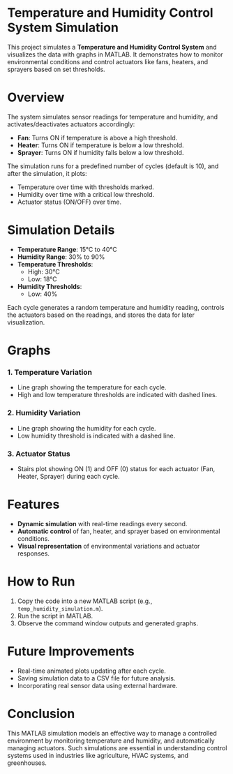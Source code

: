 # Temperature and Humidity Control System Simulation

This project simulates a **Temperature and Humidity Control System** and visualizes the data with graphs in MATLAB. It demonstrates how to monitor environmental conditions and control actuators like fans, heaters, and sprayers based on set thresholds.

# Overview

The system simulates sensor readings for temperature and humidity, and activates/deactivates actuators accordingly:
- **Fan**: Turns ON if temperature is above a high threshold.
- **Heater**: Turns ON if temperature is below a low threshold.
- **Sprayer**: Turns ON if humidity falls below a low threshold.

The simulation runs for a predefined number of cycles (default is 10), and after the simulation, it plots:
- Temperature over time with thresholds marked.
- Humidity over time with a critical low threshold.
- Actuator status (ON/OFF) over time.


# Simulation Details

- **Temperature Range**: 15°C to 40°C
- **Humidity Range**: 30% to 90%
- **Temperature Thresholds**:
  - High: 30°C
  - Low: 18°C
- **Humidity Thresholds**:
  - Low: 40%

Each cycle generates a random temperature and humidity reading, controls the actuators based on the readings, and stores the data for later visualization.


# Graphs

### 1. Temperature Variation
- Line graph showing the temperature for each cycle.
- High and low temperature thresholds are indicated with dashed lines.

### 2. Humidity Variation
- Line graph showing the humidity for each cycle.
- Low humidity threshold is indicated with a dashed line.

### 3. Actuator Status
- Stairs plot showing ON (1) and OFF (0) status for each actuator (Fan, Heater, Sprayer) during each cycle.

  


# Features

- **Dynamic simulation** with real-time readings every second.
- **Automatic control** of fan, heater, and sprayer based on environmental conditions.
- **Visual representation** of environmental variations and actuator responses.

# How to Run

1. Copy the code into a new MATLAB script (e.g., `temp_humidity_simulation.m`).
2. Run the script in MATLAB.
3. Observe the command window outputs and generated graphs.


# Future Improvements

- Real-time animated plots updating after each cycle.
- Saving simulation data to a CSV file for future analysis.
- Incorporating real sensor data using external hardware.



# Conclusion

This MATLAB simulation models an effective way to manage a controlled environment by monitoring temperature and humidity, and automatically managing actuators. Such simulations are essential in understanding control systems used in industries like agriculture, HVAC systems, and greenhouses.

